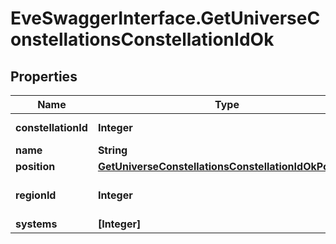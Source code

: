 # EveSwaggerInterface.GetUniverseConstellationsConstellationIdOk

## Properties
Name | Type | Description | Notes
------------ | ------------- | ------------- | -------------
**constellationId** | **Integer** | constellation_id integer | 
**name** | **String** | name string | 
**position** | [**GetUniverseConstellationsConstellationIdOkPosition**](GetUniverseConstellationsConstellationIdOkPosition.md) |  | [optional] 
**regionId** | **Integer** | The region this constellation is in | 
**systems** | **[Integer]** | systems array | 


